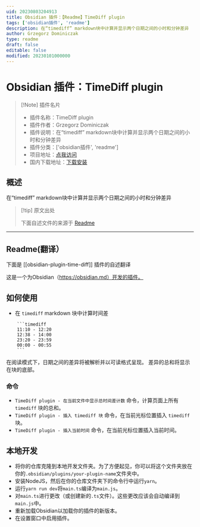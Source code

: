 ```yaml
---
uid: 20230803204913
title: Obsidian 插件：【Readme】TimeDiff plugin
tags: ['obsidian插件', 'readme']
description: 在“timediff” markdown块中计算并显示两个日期之间的小时和分钟差异
author: Grzegorz Dominiczak
type: readme
draft: false
editable: false
modified: 20230101000000
---
```


# Obsidian 插件：TimeDiff plugin

> [!Note] 插件名片
> - 插件名称：TimeDiff plugin
> - 插件作者：Grzegorz Dominiczak
> - 插件说明：在“timediff” markdown块中计算并显示两个日期之间的小时和分钟差异
> - 插件分类：['obsidian插件', 'readme']
> - 项目地址：[点我访问](https://github.com/dominiczaq/obsidian-plugin-time-diff)
> - 国内下载地址：[下载安装](https://pkmer.cn/products/plugin/pluginMarket/?obsidian-plugin-time-diff)

## 概述

在“timediff” markdown块中计算并显示两个日期之间的小时和分钟差异



> [!tip] 原文出处
> 
>下面自述文件的来源于 [Readme](https://ghproxy.net/https://raw.githubusercontent.com/dominiczaq/obsidian-plugin-time-diff/master/README.md)
> 

---

## Readme(翻译）

下面是 [[obsidian-plugin-time-diff]] 插件的自述翻译


这是一个为Obsidian（https://obsidian.md）开发的插件。

## 如何使用

* 在 `timediff` markdown 块中计算时间差
```
	```timediff
	11:10 - 12:20
	12:38 - 14:00
	23:20 - 23:59
	00:00 - 00:55
	```
```
在阅读模式下，日期之间的差异将被解析并以可读格式呈现。
差异的总和将显示在块的底部。

### 命令
* `TimeDiff plugin - 在当前文件中显示总时间差计数` 命令，计算页面上所有 `timediff` 块的总和。
* `TimeDiff plugin - 插入 timediff 块` 命令，在当前光标位置插入 `timediff` 块。
* `TimeDiff plugin - 插入当前时间` 命令，在当前光标位置插入当前时间。

## 本地开发

- 将你的仓库克隆到本地开发文件夹。为了方便起见，你可以将这个文件夹放在你的`.obsidian/plugins/your-plugin-name`文件夹中。
- 安装NodeJS，然后在你的仓库文件夹下的命令行中运行`yarn`。
- 运行`yarn run dev`将`main.ts`编译为`main.js`。
- 对`main.ts`进行更改（或创建新的`.ts`文件）。这些更改应该会自动编译到`main.js`中。
- 重新加载Obsidian以加载你的插件的新版本。
- 在设置窗口中启用插件。



